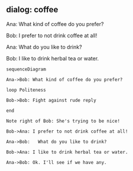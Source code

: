 ## dialog: coffee
Ana: What kind of coffee do you prefer?

Bob: I prefer to not drink coffee at all!

Ana:  What do you like to drink?

Bob:  I like to drink herbal tea or water.




```mermaid
sequenceDiagram

Ana->Bob: What kind of coffee do you prefer?

loop Politeness

Bob->Bob: Fight against rude reply

end

Note right of Bob: She's trying to be nice!

Bob->Ana: I prefer to not drink coffee at all!

Ana->Bob:   What do you like to drink?

Bob->Ana: I like to drink herbal tea or water.

Ana->Bob: Ok. I'll see if we have any.
```